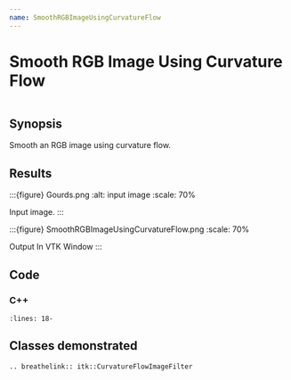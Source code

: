 ```yaml
---
name: SmoothRGBImageUsingCurvatureFlow
---
```


# Smooth RGB Image Using Curvature Flow

```{index} single: CurvatureFlowImageFilter pair: curvature; flow single: RGB
```

## Synopsis

Smooth an RGB image using curvature flow.

## Results

:::{figure} Gourds.png
:alt: input image
:scale: 70%

Input image.
:::

:::{figure} SmoothRGBImageUsingCurvatureFlow.png
:scale: 70%

Output In VTK Window
:::

## Code

### C++

```{literalinclude} Code.cxx
:lines: 18-
```

## Classes demonstrated

```{eval-rst}
.. breathelink:: itk::CurvatureFlowImageFilter
```
